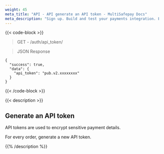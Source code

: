```yaml
---
weight: 45
meta_title: "API - API generate an API token - MultiSafepay Docs"
meta_description: "Sign up. Build and test your payments integration. Explore our products and services. Use our API Reference, SDKs, and wrappers. Get support."
---
```

{{< code-block >}}

> GET - /auth/api_token/

> JSON Response
``` shell
{
  "success": true,
  "data": {
    "api_token": "pub.v2.xxxxxxxx"
  }
}
```
{{< /code-block >}}

{{< description >}}
## Generate an API token

API tokens are used to encrypt sensitive payment details.

For every order, generate a new API token.

{{% /description %}}